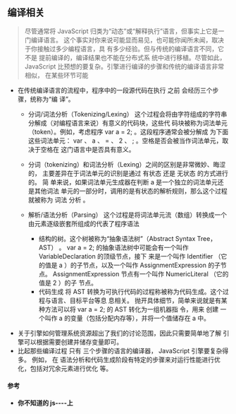 ## 编译相关

> 尽管通常将 JavaScript 归类为“动态”或“解释执行”语言，但事实上它是一门编译语言。 这个事实对你来说可能显而易见，也可能你闻所未闻，取决于你接触过多少编程语言，具 有多少经验。但与传统的编译语言不同，它 不是 提前编译的，编译结果也不能在分布式系 统中进行移植。尽管如此， JavaScript 比预想的要复杂。引擎进行编译的步骤和传统的编译语言非常相似， 在某些环节可能

- 在传统编译语言的流程中，程序中的一段源代码在执行 之前 会经历三个步骤，统称为“编 译”。

  - 分词/词法分析（Tokenizing/Lexing） 这个过程会将由字符组成的字符串分解成（对编程语言来说）有意义的代码块，这些代 码块被称为词法单元（token）。例如，考虑程序 var a = 2; 。这段程序通常会被分解成 为下面这些词法单元： var 、 a 、 = 、 2 、 ; 。空格是否会被当作词法单元，取决于空格在 这门语言中是否具有意义。

  * 分词（tokenizing）和词法分析（Lexing）之间的区别是非常微妙、晦涩的， 主要差异在于词法单元的识别是通过 有状态 还是 无状态 的方式进行的。 简 单来说，如果词法单元生成器在判断 a 是一个独立的词法单元还是其他词法 单元的一部分时，调用的是有状态的解析规则，那么这个过程就被称为 词法 分析 。

  * 解析/语法分析（Parsing） 这个过程是将词法单元流（数组）转换成一个由元素逐级嵌套所组成的代表了程序语法

    - 结构的树。这个树被称为“抽象语法树”（Abstract Syntax Tree，AST） 。 var a = 2; 的抽象语法树中可能会有一个叫作 VariableDeclaration 的顶级节点，接下 来是一个叫作 Identifier （它的值是 a ）的子节点，以及一个叫作 AssignmentExpression 的子节点。 AssignmentExpression 节点有一个叫作 NumericLiteral （它的值是 2 ）的子 节点。

    * 代码生成 将 AST 转换为可执行代码的过程称被称为代码生成。这个过程与语言、目标平台等息 息相关。 抛开具体细节，简单来说就是有某种方法可以将 var a = 2; 的 AST 转化为一组机器指 令，用来 创建 一个叫作 a 的变量（包括分配内存等），并将一个值储存在 a 中。

* 关于引擎如何管理系统资源超出了我们的讨论范围，因此只需要简单地了解 引擎可以根据需要创建并储存变量即可。
* 比起那些编译过程 只有 三个步骤的语言的编译器， JavaScript 引擎要复杂得多。 例如， 在 语法分析和代码生成阶段有特定的步骤来对运行性能进行优化，包括对冗余元素进行优化 等。

#### 参考

- **你不知道的 js----上**
